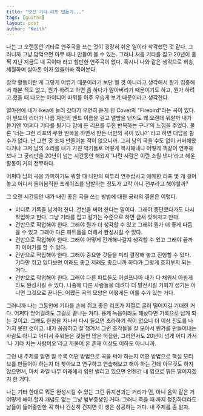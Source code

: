 ```yaml
---
title: "멋진 기타 리프 만들기..."
tags: [guitar]
layout: post
author: "Keith"
---
```


나는 그 오랜동안 기타로 연주곡을 쓰는 것이 굉장히 쉬운 일이라 착각했던 것 같다. 그러니까 그냥 맘먹으면 아무 때나 만들어 볼 수 있는. 그러나 처음 기타를 잡고 20년이 훌쩍 지난 지금도 내 곡이다 라고 할만한 연주곡이 없다. 혹시나 나와 같은 생각으로 허송세월하며 살아온 이가 있을까봐 적어본다.

창작 활동이란 게 그렇게 어렵기 때문이라기 보단 별 것 아니라고 생각해서 뭔가 집중해서 해본 적도 없고, 뭔가 하려고 하면 좀 하다가 말아버리기 때문이기도 하고, 뭔가 하려고 했을 때 나오는 아이디어 따위를 아주 우습게 보기 때문이라고 생각한다.

얼마전에 내가 Ikea에 놀러 갔다가 우연히 듣게 된 Covet의 "Firebird"라는 곡이 있다. 이 밴드의 리더가 나름 자신의 밴드 이름을 걸고 앨범을 낸지도 꽤 오랜데 뭐랄까 내가 듣기엔 '어쩌다 기타를 튕기다 맘에 든 리프를 무한 반복하는 구나'의 느낌을 주었다. 물론 '너는 그런 리프의 무한 반복을 하면서 만든 너만의 곡이 있냐?' 라고 하면 대답을 할 수가 없다. 난 그런 것 조차 만들어본 적이 없으니까. 그저 남의 곡을 수도 없이 커버해봤다거나 그저 남의 소리를 내가 가진 악기들로 어떻게 복사해내나 어떻게 똑같이 연주해보나 그 궁리만을 20년이 넘는 시간동안 해왔지 '나란 사람은 이런 소릴 낸다'라고 해온 활동이 거의 전무하다. 

어쩌다 남의 곡을 카피하기도 뭐할 때 나만의 짜투리 연주랍시고 애매한 리프 몇 개 걸어놓고 어디서 들어봄직한 프레이즈를 남발하는 정도가 고작 아니 전부라고 해야할까?

그 오랜 시간동안 내가 내린 좋은 곡을 쓰는 방법에 대한 궁리의 결론은 이렇다.

- 미디로 기록을 남겨야 한다. 건반을 써야 한다는 말이다. 그래야 중단했다가도 다시 작업하고 한다. 그냥 기타를 잡고 갈기는 수준으로 하면 금새 잊혀지고 만다.
- 건반으로 작업해야 한다. 그래야 뭔가 더 생각할 수 있고 그래야 뭔가 더 좋게 다듬을 수 있고 그래야 다른 파트들을 더해서 완성시킬 수 있다. 
- 건반으로 작업해야 한다. 그래야 어떻게 전개해나갈지 생각할 수 있고 그래야 끝까지 이야기를 할 수 있다.
- 건반으로 작업해야 한다. 그래야 중요한 것들을 미리 결정해 놓고 진행할 수 있다. 기타만 쥐고 있다보면 이래도 좋고 저래도 좋으니까 하다가 그렇게 흐지부지 되는 거다.
- 건반으로 작업해야 한다. 그래야 다른 파트들도 어설프나마 내가 다 채워서 아쉽게라도 완성시킬 수 있다. 나중에 다른 사람들을 데려다 더 발전시킬 기회가 생기든 아니면 그것으로 끝나든. 어쨌든 곡의 모양은 어떻게든 이룰 수가 있는 거다.

그러니까 나는 그동안에 기타를 손에 쥐고 좋은 리프가 저절로 굴러 떨어지길 기대한 거다. 어쩌다 얻어걸려도 그걸로 끝나는 거다. 용케 녹음이라도 해놨다면 기록으로 남게 되는 것이고. 그래도 한참을 지나서 다시 들으면 초라하기 짝이 없으니 더 이상 진도를 나가지 못한 것이고. 내가 꼼꼼하고 잘 챙겨서 그런 조각들을 잘 모아서 뭔가를 만들어내는 사람도 아니고 어디서 주워들은 것들만 많은 허접한, 그러면서도 20년이 넘게 어디 가서 '나 기타 치는 사람이오'라고 까불어 온 존재 이상도 이하도 아니니까. 

그런 내 주제를 알면 알 수록 어떤 방법으로 곡을 써야 하는지 어떤 방법으로 핵심 모티브를 만들어야 하는지 더 찾아보고 연구하고 연습해보고 해야 하는 건데 아무것도 하지 않으면서, 마치 과일 나무 아래에서 입만 벌리고 있으면 언젠간 내 입으로 뭐든 떨어지겠지 한 거다.

나는 기타 한대로 뭐든 완성시킬 수 있는 그런 뮤지션과는 거리가 먼, 아니 음악 같은 거 어떻게 해야 할지 개념도 없는 그냥 범부중생인 거다. 그러니 죽을 때 까지 정진하더라도 남들이 들어줄만한 곡 하나 간신히 건지면 이 생은 성공하는 거다. 내 주제를 좀 알자.